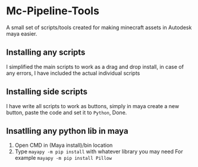 # Mc-Pipeline-Tools
A small set of scripts/tools created for making minecraft assets in Autodesk maya easier.

## Installing any scripts
I simplified the main scripts to work as a drag and drop install, in case of any errors, I have included the actual individual scripts

## Installing side scripts
I have write all scripts to work as buttons, simply in maya create a new button, paste the code and set it to `Python`, Done.

## Insatlling any python lib in maya
1. Open CMD in (Maya install)/bin location
2. Type `mayapy -m pip install` with whatever library you may need
For example `mayapy -m pip install Pillow`
